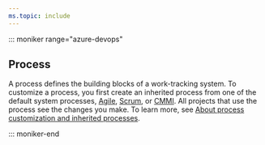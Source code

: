 ```yaml
---
ms.topic: include
---
```

 
::: moniker range="azure-devops"  

## Process
A process defines the building blocks of a work-tracking system. To customize a process, you first create an inherited process from one of the default system processes, [Agile](/azure/devops/boards/work-items/guidance/agile-process), [Scrum](/azure/devops/boards/work-items/guidance/scrum-process), or [CMMI](/azure/devops/boards/work-items/guidance/cmmi-process). All projects that use the process see the changes you make. To learn more, see [About process customization and inherited processes](/azure/devops/organizations/settings/work/inheritance-process-model).  

::: moniker-end  
